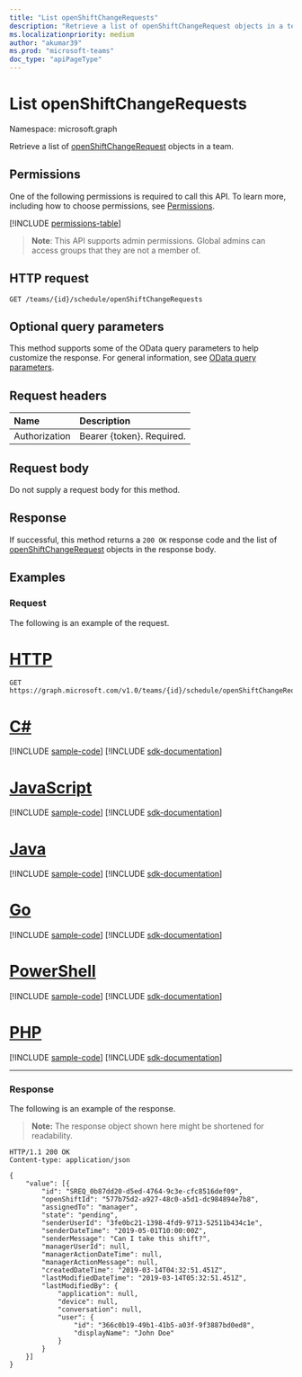 ```yaml
---
title: "List openShiftChangeRequests"
description: "Retrieve a list of openShiftChangeRequest objects in a team."
ms.localizationpriority: medium
author: "akumar39"
ms.prod: "microsoft-teams"
doc_type: "apiPageType"
---
```


# List openShiftChangeRequests

Namespace: microsoft.graph

Retrieve a list of [openShiftChangeRequest](../resources/openshiftchangerequest.md) objects in a team.

## Permissions

One of the following permissions is required to call this API. To learn more, including how to choose permissions, see [Permissions](/graph/permissions-reference).

<!-- { "blockType": "permissions", "name": "openshiftchangerequest_list" } -->
[!INCLUDE [permissions-table](../includes/permissions/openshiftchangerequest-list-permissions.md)]

> **Note**: This API supports admin permissions. Global admins can access groups that they are not a member of.

## HTTP request

<!-- { "blockType": "ignored" } -->

```http
GET /teams/{id}/schedule/openShiftChangeRequests
```

## Optional query parameters

This method supports some of the OData query parameters to help customize the response. For general information, see [OData query parameters](/graph/query-parameters).

## Request headers

| Name      |Description|
|:----------|:----------|
| Authorization | Bearer {token}. Required. |

## Request body

Do not supply a request body for this method.

## Response

If successful, this method returns a `200 OK` response code and the list of [openShiftChangeRequest](../resources/openshiftchangerequest.md) objects in the response body.

## Examples

### Request

The following is an example of the request.

# [HTTP](#tab/http)
<!-- {
  "blockType": "request",
  "name": "get_openshiftchangerequest_2"
}-->

```msgraph-interactive
GET https://graph.microsoft.com/v1.0/teams/{id}/schedule/openShiftChangeRequests
```

# [C#](#tab/csharp)
[!INCLUDE [sample-code](../includes/snippets/csharp/get-openshiftchangerequest-2-csharp-snippets.md)]
[!INCLUDE [sdk-documentation](../includes/snippets/snippets-sdk-documentation-link.md)]

# [JavaScript](#tab/javascript)
[!INCLUDE [sample-code](../includes/snippets/javascript/get-openshiftchangerequest-2-javascript-snippets.md)]
[!INCLUDE [sdk-documentation](../includes/snippets/snippets-sdk-documentation-link.md)]

# [Java](#tab/java)
[!INCLUDE [sample-code](../includes/snippets/java/get-openshiftchangerequest-2-java-snippets.md)]
[!INCLUDE [sdk-documentation](../includes/snippets/snippets-sdk-documentation-link.md)]

# [Go](#tab/go)
[!INCLUDE [sample-code](../includes/snippets/go/get-openshiftchangerequest-2-go-snippets.md)]
[!INCLUDE [sdk-documentation](../includes/snippets/snippets-sdk-documentation-link.md)]

# [PowerShell](#tab/powershell)
[!INCLUDE [sample-code](../includes/snippets/powershell/get-openshiftchangerequest-2-powershell-snippets.md)]
[!INCLUDE [sdk-documentation](../includes/snippets/snippets-sdk-documentation-link.md)]

# [PHP](#tab/php)
[!INCLUDE [sample-code](../includes/snippets/php/get-openshiftchangerequest-2-php-snippets.md)]
[!INCLUDE [sdk-documentation](../includes/snippets/snippets-sdk-documentation-link.md)]

---

### Response

The following is an example of the response.

> **Note:** The response object shown here might be shortened for readability.

<!-- {
  "blockType": "response",
  "truncated": true,
  "@odata.type": "microsoft.graph.openShiftChangeRequest"
} -->

```http
HTTP/1.1 200 OK
Content-type: application/json

{
	"value": [{
		"id": "SREQ_0b87dd20-d5ed-4764-9c3e-cfc8516def09",
		"openShiftId": "577b75d2-a927-48c0-a5d1-dc984894e7b8",
		"assignedTo": "manager",
		"state": "pending",
		"senderUserId": "3fe0bc21-1398-4fd9-9713-52511b434c1e",
		"senderDateTime": "2019-05-01T10:00:00Z",
		"senderMessage": "Can I take this shift?",
		"managerUserId": null,
		"managerActionDateTime": null,
		"managerActionMessage": null,
		"createdDateTime": "2019-03-14T04:32:51.451Z",
		"lastModifiedDateTime": "2019-03-14T05:32:51.451Z",
		"lastModifiedBy": {
			"application": null,
			"device": null,
			"conversation": null,
			"user": {
				"id": "366c0b19-49b1-41b5-a03f-9f3887bd0ed8",
				"displayName": "John Doe"
			}
		}
	}]
}
```

<!-- uuid: 16cd6b66-4b1a-43a1-adaf-3a886856ed98
2019-02-04 14:57:30 UTC -->
<!-- {
  "type": "#page.annotation",
  "description": "List openShiftChangeRequest",
  "keywords": "",
  "section": "documentation",
  "tocPath": ""
}-->

